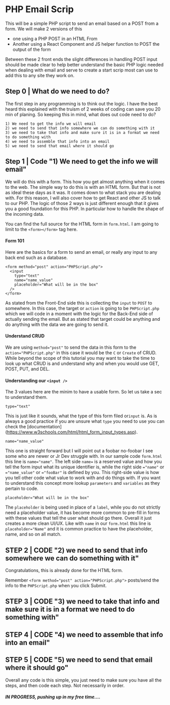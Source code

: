 # PHP Email Scrip

This will be a simple PHP script to send an email based on a POST from a form. We will make 2 versions of this
* one using a PHP POST in an HTML From
* Another using a React Component and JS helper function to POST the output of the form

Between these 2 front ends the slight differences in handling POST input should be made clear to help better understand the basic PHP logic needed when dealing with email and serve to create a start scrip most can use to add this to any site they work on.

## Step 0 | What do we need to do?
The first step in any programming is to think out the logic. I have the best heard this explained with the truism of 2 weeks of coding can save you 20 min of planing. So keeping this in mind, what does out code need to do?

```
1) We need to get the info we will email
2) we need to send that info somewhere we can do something with it
3) we need to take that info and make sure it is in a format we need to do something with
4) we need to assemble that info into an email
5) we need to send that email where it should go
```

## Step 1 | Code "1) We need to get the info we will email"

We will do this with a form. This how you get almost anything when it comes to the web. The simple way to do this is with an HTML form. But that is not as ideal these days as it was. It comes down to what stack you are dealing with. For this reason, I will also cover how to get React and other JS to talk to our PHP. The logic of those 2 ways is just different enough that it gives you a good foundation for this PHP. In particular how to handle the shape of the incoming data.

You can find the full source for the HTML form in ```form.html```. I am going to limit to the ```<form></form>``` tag here.

#### Form 101
Here are the basics for a form to send an email, or really any input to any back end such as a database.
```
<form method="post" action="PHPScript.php">
  <input
    type="text"
    name="name_value"
    placeholder="What will be in the box"
  />
</form>
```

As stated from the Front-End side this is collecting the ```input``` to ```POST``` to somewhere. In this case, the target or ```action``` is going to be ```PHPScript.php``` which we will code in a moment with the logic for the Back-End side of actually sending the email. But as stated that target could be anything and do anything with the data we are going to send it.

#### Understand CRUD
We are using ```method="post"``` to send the data in this form to the ```action="PHPScript.php"``` in this case it would be the ```C``` or ```Create``` of CRUD. While beyond the scope of this tutorial you may want to take the time to look up what CRUD is and understand why and when you would use GET, POST, PUT, and DEL.

#### Understanding our ```<input />```
The 3 values here are the minim to have a usable form. So let us take a sec to understand them.

```
type="text"
```
This is just like it sounds, what the type of this form filed or```input``` is. As is always a good practice if you are unsure what ```type``` you need to use you can check the [documentation] (https://www.w3schools.com/html/html_form_input_types.asp).

```
name="name_value"
```
This one is straight forward but I will point out a foobar no-foobar I see some who are newer or Jr Dev struggle with. In our sample code ```form.html``` this line is ```name="name"```. The left side ```name=``` is a reserved value and how you tell the form input what its unique identifier is, while the right side ```="name"``` or ```="name_value"``` or ```="fooBar"``` is defined by you. This right-side value is how you tell other code what value to work with and do things with. If you want to understand this concept more lookup ```parameters``` and ```variables``` as they pertain to code.

```
placeholder="What will be in the box"
```
The ```placeholder```  is being used in place of a ```label```, while you do not strictly need a placeholder value, it has become more common to pre-fill in forms with these values that tell the user what should go there. Overall it just creates a more clean UI/UX. Like with ```name``` in our ```form.html``` this line is ```placeholder="Name"``` and it is common practice to have the placeholder, name, and so on all match.


## STEP 2 | CODE "2) we need to send that info somewhere we can do something with it"
Congratulations, this is already done for the HTML form.

Remember ```<form method="post" action="PHPScript.php">``` posts/send the info to the ```PHPScript.php``` when you click Submit.


## STEP 3 | CODE "3) we need to take that info and make sure it is in a format we need to do something with"


## STEP 4 | CODE "4) we need to assemble that info into an email"


## STEP 5 | CODE "5) we need to send that email where it should go"





Overall any code is this simple, you just need to make sure you have all the steps, and then code each step. Not necessarily in order.




##### IN PROGRESS, pushing up in my free time....
